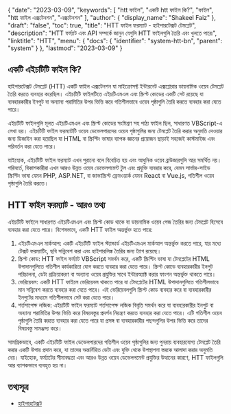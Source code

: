 {
  "date": "2023-03-09",
  "keywords": [
"htt ফাইল",
"একটি htt ফাইল কি?",
"ফাইল",
"htt ফাইল এক্সটেনশন",
"এক্সটেনশন"
],
  "author": {
    "display_name": "Shakeel Faiz"
},
  "draft": "false",
  "toc": true,
  "title": "HTT ফাইল ফরম্যাট - হাইপারটেক্সট টেমপ্লেট",
  "description": "HTT ফর্ম্যাট এবং API সম্পর্কে জানুন যেগুলি HTT ফাইলগুলি তৈরি এবং খুলতে পারে৷",
  "linktitle": "HTT",
  "menu": {
    "docs": {
      "identifier": "system-htt-bn",
      "parent": "system"
}
},
  "lastmod": "2023-03-09"
}

## একটি এইচটিটি ফাইল কি?

হাইপারটেক্সট টেমপ্লেট (HTT) একটি ফাইল এক্সটেনশন যা মাইক্রোসফ্ট ইন্টারনেট এক্সপ্লোরার ডায়নামিক ওয়েব টেমপ্লেট তৈরি করতে ব্যবহার করেছিল। এইচটিটি ফাইলটিতে এইচটিএমএল এবং স্ক্রিপ্ট কোডের একটি সেট রয়েছে যা ব্যবহারকারীর ইনপুট বা অন্যান্য পরামিতির উপর ভিত্তি করে গতিশীলভাবে ওয়েব পৃষ্ঠাগুলি তৈরি করতে ব্যবহার করা যেতে পারে।

এইচটিটি ফাইলগুলি মূলত এইচটিএমএল এবং স্ক্রিপ্ট কোডের সংমিশ্রণ সহ পাঠ্য ফাইল ছিল, সাধারণত VBScript-এ লেখা হয়। এইচটিটি ফাইল ফরম্যাটটি ওয়েব ডেভেলপারদের ওয়েব পৃষ্ঠাগুলির জন্য টেমপ্লেট তৈরি করার অনুমতি দেওয়ার জন্য ডিজাইন করা হয়েছিল যা HTML বা স্ক্রিপ্টিং ভাষার ব্যাপক জ্ঞানের প্রয়োজন ছাড়াই সহজেই কাস্টমাইজ এবং পরিবর্তন করা যেতে পারে।

যাইহোক, এইচটিটি ফাইল ফরম্যাট এখন পুরানো বলে বিবেচিত হয় এবং আধুনিক ওয়েব ব্রাউজারগুলি আর সমর্থিত নয়। পরিবর্তে, বিকাশকারীরা এখন আরও উন্নত ওয়েব ডেভেলপমেন্ট টুল এবং প্রযুক্তি ব্যবহার করে, যেমন সার্ভার-সাইড স্ক্রিপ্টিং ভাষা যেমন PHP, ASP.NET, বা জাভাস্ক্রিপ্ট ফ্রেমওয়ার্ক যেমন React বা Vue.js, গতিশীল ওয়েব পৃষ্ঠাগুলি তৈরি করতে।

## HTT ফাইল ফরম্যাট - আরও তথ্য

এইচটিটি ফাইলে সাধারণত এইচটিএমএল এবং স্ক্রিপ্ট কোড থাকে যা ডায়নামিক ওয়েব পেজ তৈরির জন্য টেমপ্লেট হিসেবে ব্যবহার করা যেতে পারে। বিশেষভাবে, একটি HTT ফাইল অন্তর্ভুক্ত হতে পারে:

1. এইচটিএমএল মার্কআপ: একটি এইচটিটি ফাইল স্ট্যান্ডার্ড এইচটিএমএল মার্কআপ অন্তর্ভুক্ত করতে পারে, যার মধ্যে টেক্সট ফরম্যাটিং, ছবি সন্নিবেশ করা এবং হাইপারলিঙ্ক তৈরির জন্য ট্যাগ রয়েছে।
2. স্ক্রিপ্ট কোড: HTT ফাইল ফর্ম্যাট VBScript সমর্থন করে, একটি স্ক্রিপ্টিং ভাষা যা টেমপ্লেটের HTML উপাদানগুলিতে গতিশীল কার্যকারিতা যোগ করতে ব্যবহার করা যেতে পারে। স্ক্রিপ্ট কোডে ব্যবহারকারীর ইনপুট পরিচালনা, ডেটা প্রক্রিয়াকরণ বা অন্যান্য ওয়েব প্রযুক্তির সাথে ইন্টারঅ্যাক্ট করার ফাংশন অন্তর্ভুক্ত থাকতে পারে।
3. ভেরিয়েবল: একটি HTT ফাইলে ভেরিয়েবল থাকতে পারে যা টেমপ্লেটের HTML উপাদানগুলিতে গতিশীলভাবে মান সন্নিবেশ করতে ব্যবহার করা যেতে পারে। এই ভেরিয়েবলগুলি স্ক্রিপ্ট কোড ব্যবহার করে বা ব্যবহারকারীর ইনপুটের মাধ্যমে গতিশীলভাবে সেট করা যেতে পারে।
4. শর্তসাপেক্ষ লজিক: এইচটিটি ফাইল ফরম্যাট শর্তসাপেক্ষ লজিক বিবৃতি সমর্থন করে যা ব্যবহারকারীর ইনপুট বা অন্যান্য পরামিতির উপর ভিত্তি করে বিষয়বস্তুর প্রদর্শন নিয়ন্ত্রণ করতে ব্যবহার করা যেতে পারে। এটি গতিশীল ওয়েব পৃষ্ঠাগুলি তৈরি করতে ব্যবহার করা যেতে পারে যা প্রসঙ্গ বা ব্যবহারকারীর পছন্দগুলির উপর ভিত্তি করে তাদের বিষয়বস্তু সামঞ্জস্য করে।

সামগ্রিকভাবে, একটি এইচটিটি ফাইল ডেভেলপারদের গতিশীল ওয়েব পৃষ্ঠাগুলির জন্য পুনরায় ব্যবহারযোগ্য টেমপ্লেট তৈরি করার একটি উপায় প্রদান করে, যা তাদের অন্তর্নিহিত ডেটা এবং যুক্তি থেকে উপস্থাপনা স্তরকে আলাদা করার অনুমতি দেয়। যাইহোক, ফর্ম্যাটের সীমাবদ্ধতা এবং আরও উন্নত ওয়েব ডেভেলপমেন্ট প্রযুক্তির উত্থানের কারণে, HTT ফাইলগুলি আর ব্যাপকভাবে ব্যবহৃত হয় না।

## তথ্যসূত্র
* [হাইপারটেক্সট](https://en.wikipedia.org/wiki/Hypertext)


